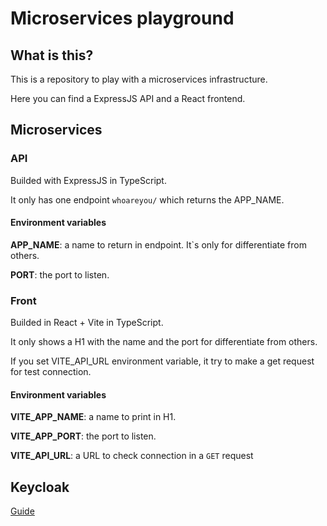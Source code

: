 # Microservices playground

## What is this?
This is a repository to play with a microservices infrastructure.

Here you can find a ExpressJS API and a React frontend.

## Microservices
### API
Builded with ExpressJS in TypeScript.

It only has one endpoint `whoareyou/` which returns the APP_NAME.

#### Environment variables
__APP_NAME__: a name to return in endpoint. It`s only for differentiate from others.

__PORT__: the port to listen.

### Front
Builded in React + Vite in TypeScript.

It only shows a H1 with the name and the port for differentiate from others.

If you set VITE_API_URL environment variable, it try to make a get request for test connection.

#### Environment variables
__VITE_APP_NAME__: a name to print in H1.

__VITE_APP_PORT__: the port to listen.

__VITE_API_URL__: a URL to check connection in a `GET` request


## Keycloak

[Guide](https://www.keycloak.org/getting-started/getting-started-docker)

